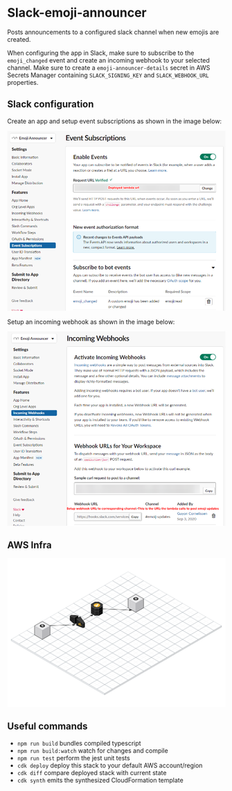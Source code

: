 # Slack-emoji-announcer
Posts announcements to a configured slack channel when new emojis are created.

When configuring the app in Slack, make sure to subscribe to the `emoji_changed` event and create an incoming webhook to your selected channel. Make sure to create a `emoji-announcer-details` secret in AWS Secrets Manager containing `SLACK_SIGNING_KEY` and `SLACK_WEBHOOK_URL` properties.  

## Slack configuration
Create an app and setup event subscriptions as shown in the image below:

![event-subscriptions](event-subscriptions.png)

Setup an incoming webhook as shown in the image below:

![incoming-webhooks](incoming-webhooks.png)

## AWS Infra
![infra](infra.svg)

## Useful commands

 * `npm run build`   bundles compiled typescript
 * `npm run build:watch`   watch for changes and compile
 * `npm run test`    perform the jest unit tests
 * `cdk deploy`      deploy this stack to your default AWS account/region
 * `cdk diff`        compare deployed stack with current state
 * `cdk synth`       emits the synthesized CloudFormation template
